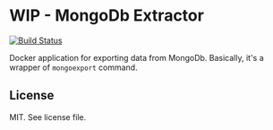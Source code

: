 # WIP - MongoDb Extractor

[![Build Status](https://travis-ci.org/keboola/mongodb-extractor.svg?branch=master)](https://travis-ci.org/keboola/mongodb-extractor)

Docker application for exporting data from MongoDb. Basically, it's a wrapper of `mongoexport`
command.

## License

MIT. See license file.
